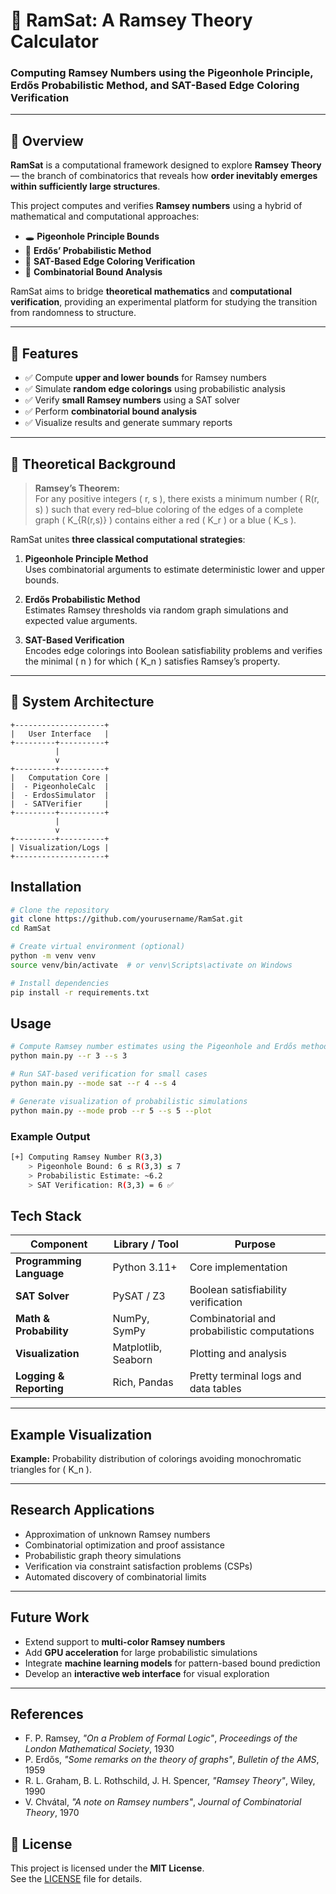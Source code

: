 # 🧮 RamSat: A Ramsey Theory Calculator  
### Computing Ramsey Numbers using the Pigeonhole Principle, Erdős Probabilistic Method, and SAT-Based Edge Coloring Verification

---

## 📘 Overview

**RamSat** is a computational framework designed to explore **Ramsey Theory** — the branch of combinatorics that reveals how **order inevitably emerges within sufficiently large structures**.

This project computes and verifies **Ramsey numbers** using a hybrid of mathematical and computational approaches:

- 🕳 **Pigeonhole Principle Bounds**
- 🎲 **Erdős’ Probabilistic Method**
- 🧩 **SAT-Based Edge Coloring Verification**
- 🔢 **Combinatorial Bound Analysis**

RamSat aims to bridge **theoretical mathematics** and **computational verification**, providing an experimental platform for studying the transition from randomness to structure.

---

## 🚀 Features

- ✅ Compute **upper and lower bounds** for Ramsey numbers  
- ✅ Simulate **random edge colorings** using probabilistic analysis  
- ✅ Verify **small Ramsey numbers** using a SAT solver  
- ✅ Perform **combinatorial bound analysis**  
- ✅ Visualize results and generate summary reports  

---

## 🧠 Theoretical Background

> **Ramsey’s Theorem:**  
> For any positive integers \( r, s \), there exists a minimum number \( R(r, s) \) such that every red–blue coloring of the edges of a complete graph \( K_{R(r,s)} \) contains either a red \( K_r \) or a blue \( K_s \).

RamSat unites **three classical computational strategies**:

1. **Pigeonhole Principle Method**  
   Uses combinatorial arguments to estimate deterministic lower and upper bounds.

2. **Erdős Probabilistic Method**  
   Estimates Ramsey thresholds via random graph simulations and expected value arguments.

3. **SAT-Based Verification**  
   Encodes edge colorings into Boolean satisfiability problems and verifies the minimal \( n \) for which \( K_n \) satisfies Ramsey’s property.

---

## 🧩 System Architecture

```text
+--------------------+
|   User Interface   |
+---------+----------+
          |
          v
+---------+----------+
|   Computation Core |
|  - PigeonholeCalc  |
|  - ErdosSimulator  |
|  - SATVerifier     |
+---------+----------+
          |
          v
+---------+----------+
| Visualization/Logs |
+--------------------+
```

## Installation

```bash
# Clone the repository
git clone https://github.com/yourusername/RamSat.git
cd RamSat

# Create virtual environment (optional)
python -m venv venv
source venv/bin/activate  # or venv\Scripts\activate on Windows

# Install dependencies
pip install -r requirements.txt
```

## Usage
```bash
# Compute Ramsey number estimates using the Pigeonhole and Erdős methods
python main.py --r 3 --s 3

# Run SAT-based verification for small cases
python main.py --mode sat --r 4 --s 4

# Generate visualization of probabilistic simulations
python main.py --mode prob --r 5 --s 5 --plot
```

### Example Output
```bash
[+] Computing Ramsey Number R(3,3)
    > Pigeonhole Bound: 6 ≤ R(3,3) ≤ 7
    > Probabilistic Estimate: ~6.2
    > SAT Verification: R(3,3) = 6 ✅
```

## Tech Stack

| Component | Library / Tool | Purpose |
|------------|----------------|----------|
| **Programming Language** | Python 3.11+ | Core implementation |
| **SAT Solver** | PySAT / Z3 | Boolean satisfiability verification |
| **Math & Probability** | NumPy, SymPy | Combinatorial and probabilistic computations |
| **Visualization** | Matplotlib, Seaborn | Plotting and analysis |
| **Logging & Reporting** | Rich, Pandas | Pretty terminal logs and data tables |

---

## Example Visualization

**Example:** Probability distribution of colorings avoiding monochromatic triangles for \( K_n \).

<!-- ![Ramsey Distribution Example](assets/ramsey_plot_example.png) -->

---

## Research Applications

- Approximation of unknown Ramsey numbers  
- Combinatorial optimization and proof assistance  
- Probabilistic graph theory simulations  
- Verification via constraint satisfaction problems (CSPs)  
- Automated discovery of combinatorial limits  

---

## Future Work

- Extend support to **multi-color Ramsey numbers**  
- Add **GPU acceleration** for large probabilistic simulations  
- Integrate **machine learning models** for pattern-based bound prediction  
- Develop an **interactive web interface** for visual exploration  

---

## References

- F. P. Ramsey, *"On a Problem of Formal Logic"*, *Proceedings of the London Mathematical Society*, 1930  
- P. Erdős, *"Some remarks on the theory of graphs"*, *Bulletin of the AMS*, 1959  
- R. L. Graham, B. L. Rothschild, J. H. Spencer, *"Ramsey Theory"*, Wiley, 1990  
- V. Chvátal, *"A note on Ramsey numbers"*, *Journal of Combinatorial Theory*, 1970

## 🧾 License

This project is licensed under the **MIT License**.  
See the [LICENSE](LICENSE) file for details.